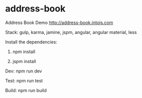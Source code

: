 # address-book
Address Book Demo
http://address-book.intojs.com

Stack: gulp, karma, jamine, jspm, angular, angular material, less

Install the dependencies:

1. npm install

2. jspm install

Dev: npm run dev

Test: npm run test

Build: npm run build